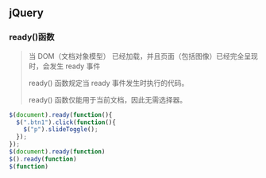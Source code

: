 ## jQuery

### ready()函数

> 当 DOM（文档对象模型） 已经加载，并且页面（包括图像）已经完全呈现时，会发生 ready 事件
>
> ready() 函数规定当 ready 事件发生时执行的代码。
>
> ready() 函数仅能用于当前文档，因此无需选择器。



```javascript
$(document).ready(function(){
  $(".btn1").click(function(){
    $("p").slideToggle();
  });
});
$(document).ready(function)
$().ready(function)
$(function)
```

